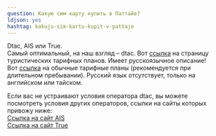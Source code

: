 ```yaml
---
question: Какую сим карту купить в Паттайе?
ldjson: yes
hashtag: kakuju-sim-kartu-kupit-v-pattaje
---
```


Dtac, AIS или True.  
Самый оптимальный, на наш взгляд – dtac. Вот [ссылка](http://www.dtac.co.th/ru/prepaid/products/tourist-sim.html) на страницу туристических тарифных планов. Имеет русскоязычное описание!  
Вот [ссылка](http://www.dtac.co.th/en/prepaid/) на обычные тарифные планы (рекомендуется при длительном пребывании). Русский язык отсутствует, только на английском или тайском.

Если вас не устраивают условия оператора dtac, вы можете посмотреть условия других операторов, ссылки на сайты которых привожу ниже:  
[Ссылка на сайт AIS](http://www.ais.co.th/en/)   
[Ссылка на сайт True](http://truemoveh.truecorp.co.th/?ln=en)
